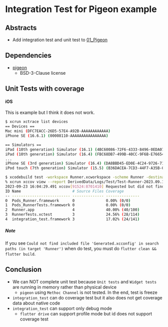 # Integration Test for Pigeon example

## Abstracts

* Add integration test and unit test to [01_Pigeon](../01_Pigeon)

## Dependencies

* [pigeon](https://pub.dev/packages/pigeon)
  * BSD-3-Clause license

## Unit Tests with coverage

#### iOS

This is example but I think it does not work.

````sh
$ xcrun xctrace list devices                                                                                           
== Devices ==
Mac mini (DFC7EACC-26D5-57E4-A92B-AAAAAAAAAAAA)
iPhone SE (16.6.1) (00008110-AAAAAAAAAAAAAAAA)

== Simulators ==
iPad (10th generation) Simulator (16.1) (4BC60086-72F6-4333-8496-0EDA07DD62B8)
iPad (10th generation) Simulator (16.4) (FBC68DB7-499B-40CC-9F6B-E766541A1193)
...
iPhone SE (3rd generation) Simulator (16.4) (DA8BBD45-ED0E-4C24-9726-719CFE9C8418)
iPod touch (7th generation) Simulator (15.5) (B36DACEA-7CD3-44F7-A35B-02530E8C278E)

$ xcodebuild test -workspace Runner.xcworkspace -scheme Runner -destination '<UUID of simulator or device>' -enableCodeCoverage YES -derivedDataPath DerivedData/ 
% xcrun xccov view --report DerivedData/Logs/Test/Test-Runner-2023.09.18_21-18-26-+0900.xcresult --only-targets
2023-09-23 16:04:29.491 xccov[91524:8701410] Requested but did not find extension point with identifier Xcode.IDEFoundation.IDEResultKitSerializationConverter
ID Name                       # Source Files Coverage        
-- -------------------------- -------------- --------------- 
0  Pods_Runner.framework      0              0.00% (0/0)     
1  Pods_RunnerTests.framework 0              0.00% (0/0)     
2  Runner.app                 4              40.00% (40/100) 
3  RunnerTests.xctest         3              24.56% (28/114) 
4  integration_test.framework 3              17.02% (24/141) 
````

##### Note

If you see `Could not find included file 'Generated.xcconfig' in search paths (in target 'Runner')` when do test, you must do `flutter clean && flutter build`.

## Conclusion

* We can NOT complete unit test because `Unit tests` and `Widget tests` are running in memory rather than physical device
  * `pigeon` using `Methoc Channel` is not tested. In the end, test is freeze
* `integration_test` can do coverage test but it also does not get coverage data about native code
* `integration_test` can support only debug mode
  * `flutter drive` can support profile mode but id does not support coverage test
